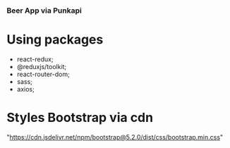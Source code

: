 ### Beer App via Punkapi

# Using packages
- react-redux;
- @reduxjs/toolkit;
- react-router-dom;
- sass;
- axios;

# Styles Bootstrap via cdn
"https://cdn.jsdelivr.net/npm/bootstrap@5.2.0/dist/css/bootstrap.min.css"

